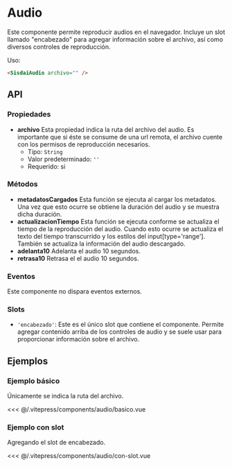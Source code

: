 <script setup>
import EjemploBasico from "../../.vitepress/components/audio/basico.vue";
import EjemploConSlot from "../../.vitepress/components/audio/con-slot.vue";
</script>

# Audio

Este componente permite reproducir audios en el navegador. Incluye un slot llamado "encabezado" para agregar información sobre el archivo, así como diversos controles de reproducción.

Uso:

```html
<SisdaiAudio archivo="" />
```

<section id="api">

## API

### Propiedades

- **archivo**
  Esta propiedad indica la ruta del archivo del audio. Es importante que si éste se consume de una url remota, el archivo cuente con los permisos de reproducción necesarios.
  - Tipo: `String`
  - Valor predeterminado: `''`
  - Requerido: si

### Métodos

- **metadatosCargados**
  Esta función se ejecuta al cargar los metadatos. Una vez que esto ocurre se obtiene la duración del audio y se muestra dicha duración.
- **actualizacionTiempo**
  Esta función se ejecuta conforme se actualiza el tiempo de la reproducción del audio. Cuando esto ocurre se actualiza el texto del tiempo transcurrido y los estilos del input[type='range']. También se actualiza la información del audio descargado.
- **adelanta10**
  Adelanta el audio 10 segundos.
- **retrasa10**
  Retrasa el el audio 10 segundos.

### Eventos

Este componente no dispara eventos externos.

### Slots

- `'encabezado'`: Este es el único slot que contiene el componente. Permite agregar contenido arriba de los controles de audio y se suele usar para proporcionar información sobre el archivo.

</section>

<section id="ejemplos">

## Ejemplos

### Ejemplo básico

Únicamente se indica la ruta del archivo.

<!-- <UtilsEjemploDoc ruta="audio/basico.vue"/> -->
<EjemploBasico />
<<< @/.vitepress/components/audio/basico.vue

### Ejemplo con slot

Agregando el slot de encabezado.

<!-- <utils-ejemplo-doc ruta="audio/con-slot.vue"/> -->
<EjemploConSlot />
<<< @/.vitepress/components/audio/con-slot.vue

</section>
